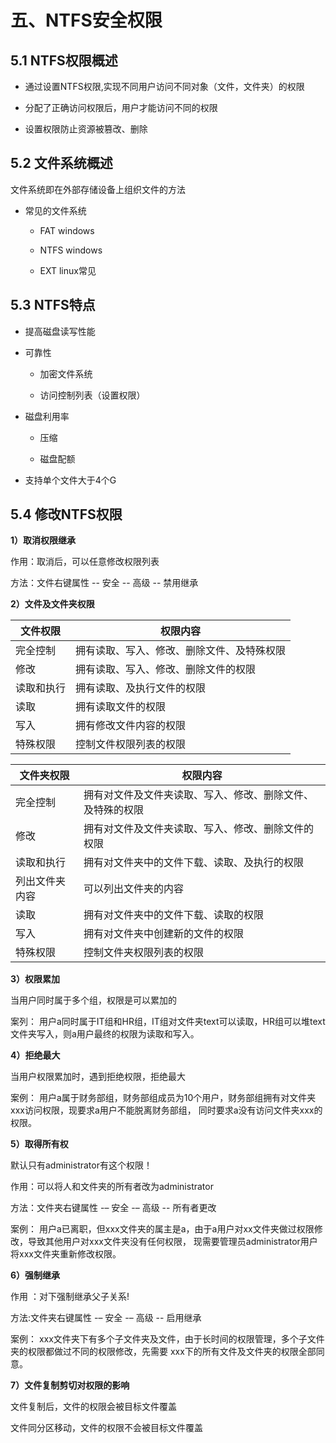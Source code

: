 # 五、NTFS安全权限

## 5.1 NTFS权限概述

- 通过设置NTFS权限,实现不同用户访问不同对象（文件，文件夹）的权限
  
- 分配了正确访问权限后，用户才能访问不同的权限
  
- 设置权限防止资源被篡改、删除
  

## 5.2 文件系统概述

文件系统即在外部存储设备上组织文件的方法

- 常见的文件系统
  
    - FAT windows
      
    - NTFS windows
      
    - EXT linux常见
      

## 5.3 NTFS特点

- 提高磁盘读写性能
  
- 可靠性
  
    - 加密文件系统
      
    - 访问控制列表（设置权限）
    
- 磁盘利用率
  
    - 压缩
      
    - 磁盘配额
    
- 支持单个文件大于4个G
  

## 5.4 修改NTFS权限

**1）取消权限继承**

作用：取消后，可以任意修改权限列表

方法：文件右键属性 -- 安全 -- 高级 -- 禁用继承

**2）文件及文件夹权限**

|文件权限|权限内容|
|---|---|
|完全控制|拥有读取、写入、修改、删除文件、及特殊权限|
|修改|拥有读取、写入、修改、删除文件的权限|
|读取和执行|拥有读取、及执行文件的权限|
|读取|拥有读取文件的权限|
|写入|拥有修改文件内容的权限|
|特殊权限|控制文件权限列表的权限|

|文件夹权限|权限内容|
|---|---|
|完全控制|拥有对文件及文件夹读取、写入、修改、删除文件、及特殊的权限|
|修改|拥有对文件及文件夹读取、写入、修改、删除文件的权限|
|读取和执行|拥有对文件夹中的文件下载、读取、及执行的权限|
|列出文件夹内容|可以列出文件夹的内容|
|读取|拥有对文件夹中的文件下载、读取的权限|
|写入|拥有对文件夹中创建新的文件的权限|
|特殊权限|控制文件夹权限列表的权限|

**3）权限累加**

当用户同时属于多个组，权限是可以累加的

案列： 用户a同时属于IT组和HR组，IT组对文件夹text可以读取，HR组可以堆text文件夹写入，则a用户最终的权限为读取和写入。

**4）拒绝最大**

当用户权限累加时，遇到拒绝权限，拒绝最大

案例： 用户a属于财务部组，财务部组成员为10个用户，财务部组拥有对文件夹xxx访问权限，现要求a用户不能脱离财务部组， 同时要求a没有访问文件夹xxx的权限。

**5）取得所有权**

默认只有administrator有这个权限！

作用：可以将人和文件夹的所有者改为administrator

方法：文件夹右键属性 -– 安全 -– 高级 -- 所有者更改

案例： 用户a已离职，但xxx文件夹的属主是a，由于a用户对xx文件夹做过权限修改，导致其他用户对xxx文件夹没有任何权限， 现需要管理员administrator用户将xxx文件夹重新修改权限。

**6）强制继承**

作用 ：对下强制继承父子关系!

方法:文件夹右键属性 -– 安全 -– 高级 -- 启用继承

案例： xxx文件夹下有多个子文件夹及文件，由于长时间的权限管理，多个子文件夹的权限都做过不同的权限修改，先需要 xxx下的所有文件及文件夹的权限全部同意。

**7）文件复制剪切对权限的影响**

文件复制后，文件的权限会被目标文件覆盖

文件同分区移动，文件的权限不会被目标文件覆盖

